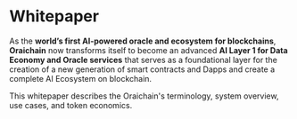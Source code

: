 # Whitepaper

As the **world’s first AI-powered oracle and ecosystem for blockchains**, **Oraichain** now transforms itself to become an advanced **AI Layer 1 for Data Economy and Oracle services** that serves as a foundational layer for the creation of a new generation of smart contracts and Dapps and create a complete AI Ecosystem on blockchain.&#x20;

This whitepaper describes the Oraichain's terminology, system overview, use cases, and token economics.&#x20;
